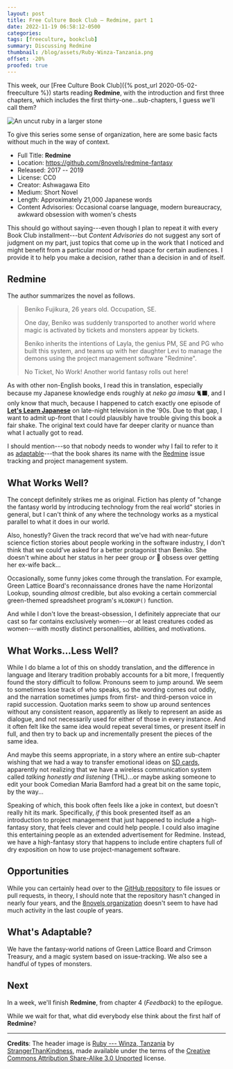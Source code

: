 ```yaml
---
layout: post
title: Free Culture Book Club — Redmine, part 1
date: 2022-11-19 06:58:12-0500
categories:
tags: [freeculture, bookclub]
summary: Discussing Redmine
thumbnail: /blog/assets/Ruby-Winza-Tanzania.png
offset: -20%
proofed: true
---
```


This week, our [Free Culture Book Club]({% post_url 2020-05-02-freeculture %}) starts reading **Redmine**, with the introduction and first three chapters, which includes the first thirty-one...sub-chapters, I guess we'll call them?

![An uncut ruby in a larger stone](/blog/assets/Ruby-Winza-Tanzania.png "I got a rock...")

To give this series some sense of organization, here are some basic facts without much in the way of context.

 * Full Title:  **Redmine**
 * Location:  <https://github.com/8novels/redmine-fantasy>
 * Released:  2017 -- 2019
 * License:  CC0
 * Creator:  Ashwagawa Eito
 * Medium:  Short Novel
 * Length:  Approximately 21,000 Japanese words
 * Content Advisories:  Occasional coarse language, modern bureaucracy, awkward obsession with women's chests

This should go without saying---even though I plan to repeat it with every Book Club installment---but *Content Advisories* do not suggest any sort of judgment on my part, just topics that come up in the work that I noticed and might benefit from a particular mood or head space for certain audiences.  I provide it to help you make a decision, rather than a decision in and of itself.

## Redmine

The author summarizes the novel as follows.

 > Beniko Fujikura, 26 years old. Occupation, SE.
 >
 > One day, Beniko was suddenly transported to another world where magic is activated by tickets and monsters appear by tickets.
 >
 > Beniko inherits the intentions of Layla, the genius PM, SE and PG who built this system, and teams up with her daughter Levi to manage the demons using the project management software "Redmine".
 >
 > No Ticket, No Work! Another world fantasy rolls out here!

As with other non-English books, I read this in translation, especially because my Japanese knowledge ends roughly at *neko ga imasu* 🐈‍⬛, and I only know that much, because I happened to catch exactly one episode of [**Let's Learn Japanese**](https://en.wikipedia.org/wiki/Let%27s_Learn_Japanese) on late-night television in the '90s.  Due to that gap, I want to admit up-front that I could plausibly have trouble giving this book a fair shake.  The original text could have far deeper clarity or nuance than what I actually got to read.

I should mention---so that nobody needs to wonder why I fail to refer to it as [adaptable](#what-s-adaptable)---that the book shares its name with the [Redmine](https://en.wikipedia.org/wiki/Redmine) issue tracking and project management system.

## What Works Well?

The concept definitely strikes me as original.  Fiction has plenty of "change the fantasy world by introducing technology from the real world" stories in general, but I can't think of any where the technology works as a mystical parallel to what it does in our world.

Also, honestly?  Given the track record that we've had with near-future science fiction stories about people working in the software industry, I don't think that we could've asked for a better protagonist than Beniko.  She doesn't whine about her status in her peer group *or* 🤞 obsess over getting her ex-wife back...

Occasionally, some funny jokes come through the translation.  For example, Green Lattice Board's reconnaissance drones have the name Horizontal Lookup, sounding *almost* credible, but also evoking a certain commercial green-themed spreadsheet program's `HLOOKUP()` function.

And while I don't love the breast-obsession, I definitely appreciate that our cast so far contains exclusively women---or at least creatures coded as women---with mostly distinct personalities, abilities, and motivations.

## What Works...Less Well?

While I do blame a lot of this on shoddy translation, and the difference in language and literary tradition probably accounts for a bit more, I frequently found the story difficult to follow.  Pronouns seem to jump around.  We seem to sometimes lose track of who speaks, so the wording comes out oddly, and the narration sometimes jumps from first- and third-person voice in rapid succession.  Quotation marks seem to show up around sentences without any consistent reason, apparently as likely to represent an aside as dialogue, and not necessarily used for either of those in every instance.  And it often felt like the same idea would repeat several times, or present itself in full, and then try to back up and incrementally present the pieces of the same idea.

And maybe this seems appropriate, in a story where an entire sub-chapter wishing that we had a way to transfer emotional ideas on [SD cards](https://en.wikipedia.org/wiki/SD_card), apparently not realizing that we have a wireless communication system called *talking honestly and listening* (THL)...or maybe asking someone to edit your book  Comedian Maria Bamford had a great bit on the same topic, by the way...

Speaking of which, this book often feels like a joke in context, but doesn't really hit its mark.  Specifically, *if* this book presented itself as an introduction to project management that just happened to include a high-fantasy story, that feels clever and could help people.  I could also imagine this entertaining people as an extended advertisement for Redmine.  Instead, we have a high-fantasy story that happens to include entire chapters full of dry exposition on how to use project-management software.

## Opportunities

While you can certainly head over to the [GitHub <i class='fab fa-github'></i> repository](https://github.com/8novels/redmine-fantasy/) to file issues or pull requests, in theory, I should note that the repository hasn't changed in nearly four years, and the [8novels organization](https://github.com/8novels) doesn't seem to have had much activity in the last couple of years.

## What's Adaptable?

We have the fantasy-world nations of Green Lattice Board and Crimson Treasury, and a magic system based on issue-tracking.  We also see a handful of types of monsters.

## Next

In a week, we'll finish **Redmine**, from chapter 4 (*Feedback*) to the epilogue.

While we wait for that, what did everybody else think about the first half of **Redmine**?

* * *

**Credits**:  The header image is [Ruby --- Winza, Tanzania](https://commons.wikimedia.org/wiki/File:Ruby_-_Winza,_Tanzania.jpg) by [StrangerThanKindness](https://commons.wikimedia.org/w/index.php?title=User:StrangerThanKindness), made available under the terms of the [Creative Commons Attribution Share-Alike 3.0 Unported](https://creativecommons.org/licenses/by-sa/3.0/deed.en) license.
